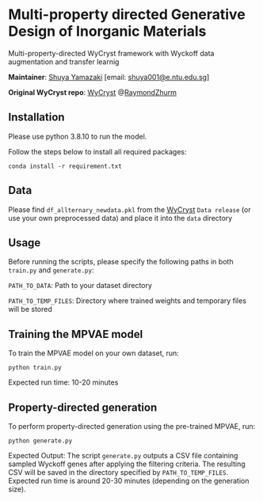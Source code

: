 # Multi-property directed Generative Design of Inorganic Materials 
Multi-property-directed WyCryst framework with Wyckoff data augmentation and transfer learnig 


**Maintainer**: [Shuya Yamazaki](https://github.com/shuyayamazaki) [email: shuya001@e.ntu.edu.sg] 

**Original WyCryst repo**: [WyCryst](https://github.com/RaymondZhurm/WyCryst) @[RaymondZhurm](https://github.com/RaymondZhurm)

## Installation
Please use python 3.8.10 to run the model.

Follow the steps below to install all required packages:
 ```
conda install -r requirement.txt
 ```

## Data 
Please find `df_allternary_newdata.pkl` from the [WyCryst](https://github.com/RaymondZhurm/WyCryst) `Data release` (or use your own preprocessed data) and place it into the `data` directory

## Usage 
Before running the scripts, please specify the following paths in both `train.py` and `generate.py`:

`PATH_TO_DATA`: Path to your dataset directory

`PATH_TO_TEMP_FILES`: Directory where trained weights and temporary files will be stored

## Training the MPVAE model
To train the MPVAE model on your own dataset, run:
 ```
python train.py
 ```
Expected run time: 10-20 minutes

## Property-directed generation 
To perform property-directed generation using the pre-trained MPVAE, run:
 ```
python generate.py
 ```
Expected Output:
The script `generate.py` outputs a CSV file containing sampled Wyckoff genes after applying the filtering criteria. The resulting CSV will be saved in the directory specified by `PATH_TO_TEMP_FILES`. Expected run time is around 20-30 minutes (depending on the generation size).
